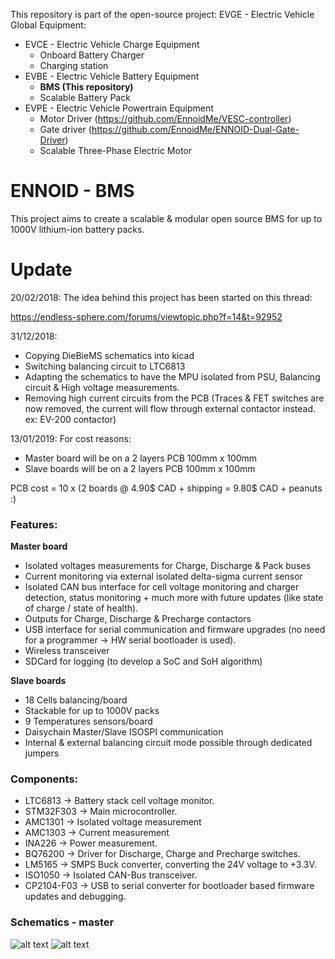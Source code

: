 This repository is part of the open-source project: EVGE - Electric Vehicle Global Equipment:

- EVCE - Electric Vehicle Charge Equipment
  - Onboard Battery Charger
  - Charging station
- EVBE - Electric Vehicle Battery Equipment 
  - **BMS (This repository)**
  - Scalable Battery Pack
- EVPE - Electric Vehicle Powertrain Equipment
  - Motor Driver (https://github.com/EnnoidMe/VESC-controller)
  - Gate driver (https://github.com/EnnoidMe/ENNOID-Dual-Gate-Driver)
  - Scalable Three-Phase Electric Motor

# ENNOID - BMS

This project aims to create a scalable & modular open source BMS for up to 1000V lithium-ion battery packs.

# Update 

20/02/2018:
The idea behind this project has been started on this thread:

https://endless-sphere.com/forums/viewtopic.php?f=14&t=92952

31/12/2018:
- Copying DieBieMS schematics into kicad
- Switching balancing circuit to LTC6813 
- Adapting the schematics to have the MPU isolated from PSU, Balancing circuit & High voltage measurements.
- Removing high current circuits from the PCB (Traces & FET switches are now removed, the current will flow through external contactor instead. ex: EV-200 contactor)

13/01/2019:
For cost reasons:
- Master board will be on a 2 layers PCB 100mm x 100mm 
- Slave boards will be  on a 2 layers PCB 100mm x 100mm

PCB cost = 10 x (2 boards @ 4.90$ CAD + shipping = 9.80$ CAD + peanuts :)



### Features:

**Master board**
- Isolated voltages measurements for Charge, Discharge & Pack buses
- Current monitoring via external isolated delta-sigma current sensor
- Isolated CAN bus interface for cell voltage monitoring and charger detection, status monitoring + much more with future updates (like state of charge / state of health).
- Outputs for Charge, Discharge & Precharge contactors
- USB interface for serial communication and firmware upgrades (no need for a programmer -> HW serial bootloader is used).
- Wireless transceiver
- SDCard for logging (to develop a SoC and SoH algorithm)

**Slave boards**
- 18 Cells balancing/board
- Stackable for up to 1000V packs 
- 9 Temperatures sensors/board
- Daisychain Master/Slave ISOSPI communication 
- Internal & external balancing circuit mode possible through dedicated jumpers

### Components:

- LTC6813	-> Battery stack cell voltage monitor.
- STM32F303	-> Main microcontroller.
- AMC1301	-> Isolated voltage measurement
- AMC1303	-> Current measurement
- INA226	-> Power measurement.
- BQ76200	-> Driver for Discharge, Charge and Precharge switches.
- LM5165	-> SMPS Buck converter, converting the 24V voltage to +3.3V.
- ISO1050	-> Isolated CAN-Bus transceiver.
- CP2104-F03	-> USB to serial converter for bootloader based firmware updates and debugging.




### Schematics - master

![alt text](Master/PIC/MaasterSchematic.png)
![alt text](Master/PIC/MaasterPCB.png)


